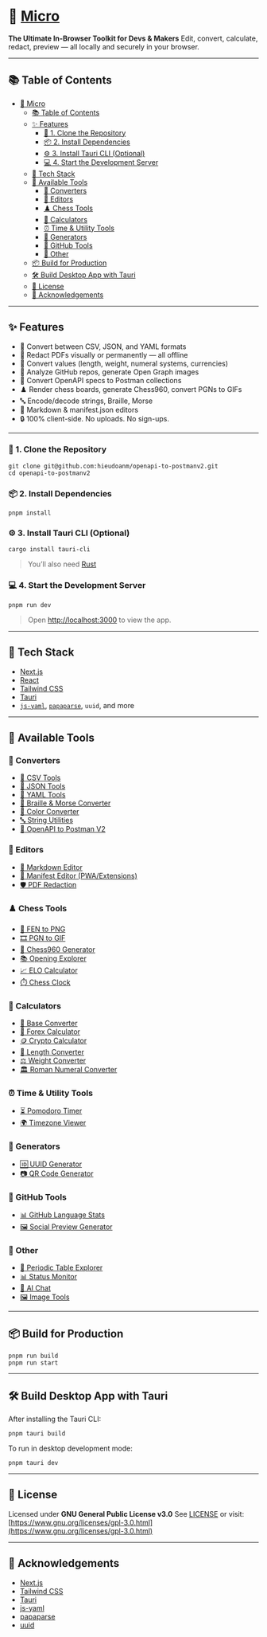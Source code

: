 # 🔬 [Micro](https://microscope.vercel.app)

**The Ultimate In-Browser Toolkit for Devs & Makers**
Edit, convert, calculate, redact, preview — all locally and securely in your browser.

---

## 📚 Table of Contents

- [🔬 Micro](#-micro)
  - [📚 Table of Contents](#-table-of-contents)
  - [✨ Features](#-features)
    - [🔧 1. Clone the Repository](#-1-clone-the-repository)
    - [📦 2. Install Dependencies](#-2-install-dependencies)
    - [⚙️ 3. Install Tauri CLI (Optional)](#️-3-install-tauri-cli-optional)
    - [💻 4. Start the Development Server](#-4-start-the-development-server)
  - [🧰 Tech Stack](#-tech-stack)
  - [🚀 Available Tools](#-available-tools)
    - [🔄 Converters](#-converters)
    - [📝 Editors](#-editors)
    - [♟️ Chess Tools](#️-chess-tools)
    - [🧮 Calculators](#-calculators)
    - [⏰ Time \& Utility Tools](#-time--utility-tools)
    - [🔧 Generators](#-generators)
    - [🐙 GitHub Tools](#-github-tools)
    - [🧪 Other](#-other)
  - [📦 Build for Production](#-build-for-production)
  - [🛠️ Build Desktop App with Tauri](#️-build-desktop-app-with-tauri)
  - [📄 License](#-license)
  - [🙌 Acknowledgements](#-acknowledgements)

---

## ✨ Features

- 🧾 Convert between CSV, JSON, and YAML formats
- 📄 Redact PDFs visually or permanently — all offline
- 🧮 Convert values (length, weight, numeral systems, currencies)
- 🧠 Analyze GitHub repos, generate Open Graph images
- 🔁 Convert OpenAPI specs to Postman collections
- ♟️ Render chess boards, generate Chess960, convert PGNs to GIFs
- 🔤 Encode/decode strings, Braille, Morse
- 📝 Markdown & manifest.json editors
- 🔒 100% client-side. No uploads. No sign-ups.

---

### 🔧 1. Clone the Repository

```shell
git clone git@github.com:hieudoanm/openapi-to-postmanv2.git
cd openapi-to-postmanv2
```

### 📦 2. Install Dependencies

```shell
pnpm install
```

### ⚙️ 3. Install Tauri CLI (Optional)

```shell
cargo install tauri-cli
```

> You’ll also need [Rust](https://www.rust-lang.org/tools/install)

### 💻 4. Start the Development Server

```shell
pnpm run dev
```

> Open [http://localhost:3000](http://localhost:3000) to view the app.

---

## 🧰 Tech Stack

- [Next.js](https://nextjs.org/)
- [React](https://react.dev/)
- [Tailwind CSS](https://tailwindcss.com/)
- [Tauri](https://tauri.app/)
- [`js-yaml`](https://github.com/nodeca/js-yaml), [`papaparse`](https://www.papaparse.com/), `uuid`, and more

---

## 🚀 Available Tools

### 🔄 Converters

- [📂 CSV Tools](/converter/csv)
- [🧾 JSON Tools](/converter/json)
- [📄 YAML Tools](/converter/yaml)
- [💬 Braille & Morse Converter](/converter/code)
- [🎨 Color Converter](/converter/colors)
- [🔤 String Utilities](/converter/strings)
- [🔁 OpenAPI to Postman V2](/converter/openapi2postmanv2)

### 📝 Editors

- [📝 Markdown Editor](/editor/markup)
- [📘 Manifest Editor (PWA/Extensions)](/editor/manifest)
- [🛡️ PDF Redaction](/editor/redact)

### ♟️ Chess Tools

- [🧩 FEN to PNG](/chess/converter/fen2png)
- [🎞️ PGN to GIF](/chess/converter/pgn2gif)
- [🔀 Chess960 Generator](/chess/theory/chess960)
- [📚 Opening Explorer](/chess/theory/openings)
- [📈 ELO Calculator](/chess/tools/elo)
- [⏱️ Chess Clock](/chess/tools/clock)

### 🧮 Calculators

- [🧮 Base Converter](/calc/base)
- [💱 Forex Calculator](/calc/forex)
- [🪙 Crypto Calculator](/calc/crypto)
- [📏 Length Converter](/calc/length)
- [⚖️ Weight Converter](/calc/weight)
- [🏛️ Roman Numeral Converter](/calc/roman)

### ⏰ Time & Utility Tools

- [⏳ Pomodoro Timer](/clock/pomodoro)
- [🌍 Timezone Viewer](/clock/timezones)

### 🔧 Generators

- [🆔 UUID Generator](/generator/uuid)
- [📷 QR Code Generator](/generator/qrcode)

### 🐙 GitHub Tools

- [📊 GitHub Language Stats](/github/languages)
- [🖼️ Social Preview Generator](/github/preview)

### 🧪 Other

- [🧪 Periodic Table Explorer](/other/periodic-table)
- [📊 Status Monitor](/other/status)
- [💬 AI Chat](/other/chat)
- [🖼️ Image Tools](/other/images)

---

## 📦 Build for Production

```shell
pnpm run build
pnpm run start
```

---

## 🛠️ Build Desktop App with Tauri

After installing the Tauri CLI:

```shell
pnpm tauri build
```

To run in desktop development mode:

```shell
pnpm tauri dev
```

---

## 📄 License

Licensed under **GNU General Public License v3.0**
See [LICENSE](./LICENSE) or visit:
[https://www.gnu.org/licenses/gpl-3.0.html](https://www.gnu.org/licenses/gpl-3.0.html)

---

## 🙌 Acknowledgements

- [Next.js](https://nextjs.org/)
- [Tailwind CSS](https://tailwindcss.com/)
- [Tauri](https://tauri.app/)
- [js-yaml](https://github.com/nodeca/js-yaml)
- [papaparse](https://www.papaparse.com/)
- [uuid](https://github.com/uuidjs/uuid)
